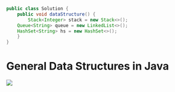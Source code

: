 

```java
public class Solution {
    public void dataStructure() {
        Stack<Integer> stack = new Stack<>();
	Queue<String> queue = new LinkedList<>();
	HashSet<String> hs = new HashSet<>();
    }
}
```

# General Data Structures in Java

<img src="https://media.geeksforgeeks.org/wp-content/uploads/java-collection.jpg">
